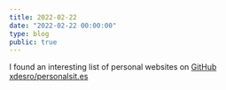 ```yaml
---
title: 2022-02-22
date: "2022-02-22 00:00:00"
type: blog
public: true
---
```


I found an interesting list of personal websites on [GitHub](GitHub.md) [xdesro/personalsit.es](https://github.com/xdesro/personalsit.es)
